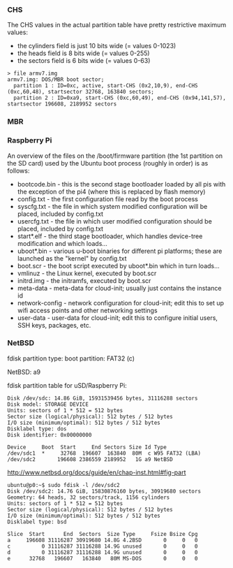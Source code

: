 


### CHS

The CHS values in the actual partition table have pretty restrictive maximum values:

- the cylinders field is just 10 bits wide (= values 0-1023)
- the heads field is 8 bits wide (= values 0-255)
- the sectors field is 6 bits wide (= values 0-63)

```shell
> file armv7.img
armv7.img: DOS/MBR boot sector; 
  partition 1 : ID=0xc, active, start-CHS (0x2,10,9), end-CHS (0xc,60,48), startsector 32768, 163840 sectors; 
  partition 2 : ID=0xa9, start-CHS (0xc,60,49), end-CHS (0x94,141,57), startsector 196608, 2189952 sectors
```

### MBR


### Raspberry Pi

An overview of the files on the /boot/firmware partition (the 1st partition
on the SD card) used by the Ubuntu boot process (roughly in order) is as
follows:

* bootcode.bin   - this is the second stage bootloader loaded by all pis with
                   the exception of the pi4 (where this is replaced by flash
                   memory)
* config.txt     - the first configuration file read by the boot process
* syscfg.txt     - the file in which system modified configuration will be
                   placed, included by config.txt
* usercfg.txt    - the file in which user modified configuration should be
                   placed, included by config.txt
* start*.elf     - the third stage bootloader, which handles device-tree
                   modification and which loads...
* uboot*.bin     - various u-boot binaries for different pi platforms; these
                   are launched as the "kernel" by config.txt
* boot.scr       - the boot script executed by uboot*.bin which in turn
                   loads...
* vmlinuz        - the Linux kernel, executed by boot.scr
* initrd.img     - the initramfs, executed by boot.scr
* meta-data      - meta-data for cloud-init; usually just contains the
                   instance id
* network-config - network configuration for cloud-init; edit this to set up
                   wifi access points and other networking settings
* user-data      - user-data for cloud-init; edit this to configure initial
                   users, SSH keys, packages, etc.


### NetBSD
fdisk partition type:
boot partition: FAT32 (c)

NetBSD: a9

fdisk partition table for uSD/Raspberry Pi:

```shell
Disk /dev/sdc: 14.86 GiB, 15931539456 bytes, 31116288 sectors
Disk model: STORAGE DEVICE
Units: sectors of 1 * 512 = 512 bytes
Sector size (logical/physical): 512 bytes / 512 bytes
I/O size (minimum/optimal): 512 bytes / 512 bytes
Disklabel type: dos
Disk identifier: 0x00000000

Device     Boot  Start     End Sectors Size Id Type
/dev/sdc1  *     32768  196607  163840  80M  c W95 FAT32 (LBA)
/dev/sdc2       196608 2386559 2189952   1G a9 NetBSD
```


http://www.netbsd.org/docs/guide/en/chap-inst.html#fig-part
```shell
ubuntu@p0:~$ sudo fdisk -l /dev/sdc2
Disk /dev/sdc2: 14.76 GiB, 15830876160 bytes, 30919680 sectors
Geometry: 64 heads, 32 sectors/track, 1156 cylinders
Units: sectors of 1 * 512 = 512 bytes
Sector size (logical/physical): 512 bytes / 512 bytes
I/O size (minimum/optimal): 512 bytes / 512 bytes
Disklabel type: bsd

Slice  Start      End  Sectors  Size Type     Fsize Bsize Cpg
a     196608 31116287 30919680 14.8G 4.2BSD       0     0   0
c          0 31116287 31116288 14.9G unused       0     0   0
d          0 31116287 31116288 14.9G unused       0     0   0
e      32768   196607   163840   80M MS-DOS       0     0   0
```
